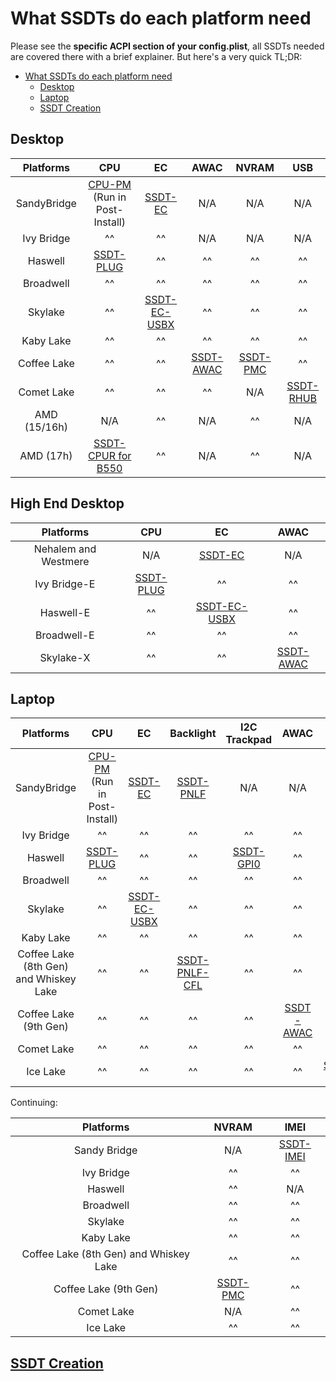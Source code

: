 # What SSDTs do each platform need

Please see the **specific ACPI section of your config.plist**, all SSDTs needed are covered there with a brief explainer. But here's a very quick TL;DR:

- [What SSDTs do each platform need](#what-ssdts-do-each-platform-need)
  - [Desktop](#desktop)
  - [Laptop](#laptop)
  - [SSDT Creation](#ssdt-creation)

## Desktop

| Platforms | **CPU** | **EC** | **AWAC** | **NVRAM** | **USB** |
| :-------: | :-----: | :----: | :------: | :-------: | :-----: |
| SandyBridge | [CPU-PM](https://dortania.github.io/OpenCore-Post-Install/universal/pm.html#sandy-and-ivy-bridge-power-management) (Run in Post-Install) | [SSDT-EC](/Universal/ec-fix.md) | N/A | N/A | N/A |
| Ivy Bridge | ^^ | ^^ | N/A | N/A | N/A |
| Haswell | [SSDT-PLUG](/Universal/plug) | ^^ | ^^ | ^^ | ^^ |
| Broadwell | ^^ | ^^ | ^^ | ^^ | ^^ |
| Skylake | ^^ | [SSDT-EC-USBX](/Universal/ec-fix.md) | ^^ | ^^ | ^^ |
| Kaby Lake | ^^ | ^^ | ^^ | ^^ | ^^ |
| Coffee Lake | ^^ | ^^ | [SSDT-AWAC](/Universal/awac) | [SSDT-PMC](/Universal/nvram) | ^^ |
| Comet Lake | ^^ | ^^ | ^^ | N/A | [SSDT-RHUB](/Universal/rhub) |
| AMD (15/16h) | N/A | ^^ | N/A | ^^ | N/A |
| AMD (17h) | [SSDT-CPUR for B550](https://github.com/dortania/Getting-Started-With-ACPI/blob/master/extra-files/compiled/SSDT-CPUR.aml) | ^^ | N/A | ^^ | N/A |

## High End Desktop

| Platforms | **CPU** | **EC** | **AWAC** |
| :-------: | :-----: | :----: | :------: |
| Nehalem and Westmere | N/A | [SSDT-EC](/Universal/ec-fix.md) | N/A |
| Ivy Bridge-E | [SSDT-PLUG](/Universal/plug) | ^^ | ^^ |
| Haswell-E | ^^ | [SSDT-EC-USBX](/Universal/ec-fix.md) | ^^ |
| Broadwell-E | ^^ | ^^ | ^^ |
| Skylake-X | ^^ | ^^ | [SSDT-AWAC](/Universal/awac) |

## Laptop

| Platforms | **CPU** | **EC** | **Backlight** | **I2C Trackpad** | **AWAC** | **USB** | **IRQ** |
| :-------: | :-----: | :----: | :-----------: | :--------------: | :------: | :-----: | :-----: |
| SandyBridge | [CPU-PM](https://dortania.github.io/OpenCore-Post-Install/universal/pm.html#sandy-and-ivy-bridge-power-management) (Run in Post-Install) | [SSDT-EC](/Universal/ec-fix.md) | [SSDT-PNLF](/Laptops/backlight) | N/A | N/A | N/A | [IRQ SSDT](/Universal/irq) |
| Ivy Bridge | ^^ | ^^ | ^^ | ^^ | ^^ | ^^ | ^^ |
| Haswell | [SSDT-PLUG](/Universal/plug) | ^^ | ^^ | [SSDT-GPI0](/Laptops/trackpad) | ^^ | ^^ | ^^ |
| Broadwell | ^^ | ^^ | ^^ | ^^ | ^^ | ^^ | ^^ |
| Skylake | ^^ | [SSDT-EC-USBX](/Universal/ec-fix.md) | ^^ | ^^ | ^^ | ^^ | N/A |
| Kaby Lake | ^^ | ^^ | ^^ | ^^ | ^^ | ^^ | ^^ |
| Coffee Lake (8th Gen) and Whiskey Lake | ^^ | ^^ | [SSDT-PNLF-CFL](/Laptops/backlight) | ^^ | ^^ | ^^ | ^^ |
| Coffee Lake (9th Gen) | ^^ | ^^ | ^^ | ^^ | [SSDT-AWAC](/Universal/awac) | ^^ | ^^ |
| Comet Lake | ^^ | ^^ | ^^ | ^^ | ^^ | ^^ | ^^ |
| Ice Lake | ^^ | ^^ | ^^ | ^^ | ^^ | [SSDT-RHUB](/Universal/rhub) | ^^ |

Continuing:

| Platforms | **NVRAM** | **IMEI** |
| :-------: | :-------: | :------: |
| Sandy Bridge | N/A | [SSDT-IMEI](/Universal/imei) |
| Ivy Bridge | ^^ | ^^ |
| Haswell | ^^ | N/A |
| Broadwell | ^^ | ^^ |
| Skylake | ^^ | ^^ |
| Kaby Lake | ^^ | ^^ |
| Coffee Lake (8th Gen) and Whiskey Lake | ^^ | ^^ |
| Coffee Lake (9th Gen) | [SSDT-PMC](/Universal/nvram) | ^^ |
| Comet Lake | N/A | ^^ |
| Ice Lake | ^^ | ^^ |

## [SSDT Creation](/ssdt-methods/ssdt-methods.md)
